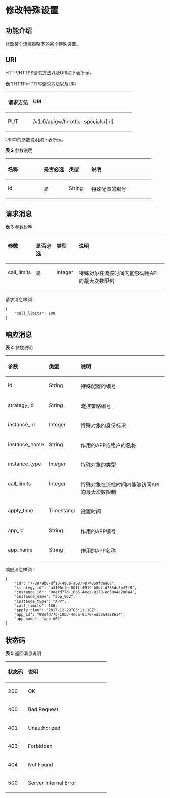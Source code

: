 # 修改特殊设置<a name="apig-zh-api-180713079"></a>

## 功能介绍<a name="section27881611"></a>

修改某个流控策略下的某个特殊设置。

## URI<a name="section49607908"></a>

HTTP/HTTPS请求方法以及URI如下表所示。

**表 1**  HTTP/HTTPS请求方法以及URI

<a name="table56305912"></a>
<table><thead align="left"><tr id="row32051164"><th class="cellrowborder" valign="top" width="20%" id="mcps1.2.3.1.1"><p id="p46007462"><a name="p46007462"></a><a name="p46007462"></a>请求方法</p>
</th>
<th class="cellrowborder" valign="top" width="80%" id="mcps1.2.3.1.2"><p id="p35616924"><a name="p35616924"></a><a name="p35616924"></a>URI</p>
</th>
</tr>
</thead>
<tbody><tr id="row66398632"><td class="cellrowborder" valign="top" width="20%" headers="mcps1.2.3.1.1 "><p id="p9580079"><a name="p9580079"></a><a name="p9580079"></a>PUT</p>
</td>
<td class="cellrowborder" valign="top" width="80%" headers="mcps1.2.3.1.2 "><p id="p37788955"><a name="p37788955"></a><a name="p37788955"></a>/v1.0/apigw/throttle-specials/{id}</p>
</td>
</tr>
</tbody>
</table>

URI中的参数说明如下表所示。

**表 2**  参数说明

<a name="table41006548"></a>
<table><thead align="left"><tr id="row54982740"><th class="cellrowborder" valign="top" width="24.48755124487551%" id="mcps1.2.5.1.1"><p id="p24416931"><a name="p24416931"></a><a name="p24416931"></a>名称</p>
</th>
<th class="cellrowborder" valign="top" width="17.348265173482652%" id="mcps1.2.5.1.2"><p id="p31614383"><a name="p31614383"></a><a name="p31614383"></a>是否必选</p>
</th>
<th class="cellrowborder" valign="top" width="15.308469153084694%" id="mcps1.2.5.1.3"><p id="p10628191"><a name="p10628191"></a><a name="p10628191"></a>类型</p>
</th>
<th class="cellrowborder" valign="top" width="42.85571442855714%" id="mcps1.2.5.1.4"><p id="p55577115"><a name="p55577115"></a><a name="p55577115"></a>说明</p>
</th>
</tr>
</thead>
<tbody><tr id="row5452492"><td class="cellrowborder" valign="top" width="24.48755124487551%" headers="mcps1.2.5.1.1 "><p id="p38998746"><a name="p38998746"></a><a name="p38998746"></a>id</p>
</td>
<td class="cellrowborder" valign="top" width="17.348265173482652%" headers="mcps1.2.5.1.2 "><p id="p4781868"><a name="p4781868"></a><a name="p4781868"></a>是</p>
</td>
<td class="cellrowborder" valign="top" width="15.308469153084694%" headers="mcps1.2.5.1.3 "><p id="p51787051"><a name="p51787051"></a><a name="p51787051"></a>String</p>
</td>
<td class="cellrowborder" valign="top" width="42.85571442855714%" headers="mcps1.2.5.1.4 "><p id="p34001598"><a name="p34001598"></a><a name="p34001598"></a>特殊配置的编号</p>
</td>
</tr>
</tbody>
</table>

## 请求消息<a name="section43817996"></a>

**表 3**  参数说明

<a name="table2666062"></a>
<table><thead align="left"><tr id="row20791817"><th class="cellrowborder" valign="top" width="15.15%" id="mcps1.2.5.1.1"><p id="p6415648"><a name="p6415648"></a><a name="p6415648"></a>参数</p>
</th>
<th class="cellrowborder" valign="top" width="13.13%" id="mcps1.2.5.1.2"><p id="p49905442"><a name="p49905442"></a><a name="p49905442"></a>是否必选</p>
</th>
<th class="cellrowborder" valign="top" width="14.14%" id="mcps1.2.5.1.3"><p id="p15809017"><a name="p15809017"></a><a name="p15809017"></a>类型</p>
</th>
<th class="cellrowborder" valign="top" width="57.58%" id="mcps1.2.5.1.4"><p id="p5462029"><a name="p5462029"></a><a name="p5462029"></a>说明</p>
</th>
</tr>
</thead>
<tbody><tr id="row39771205"><td class="cellrowborder" valign="top" width="15.15%" headers="mcps1.2.5.1.1 "><p id="p242186"><a name="p242186"></a><a name="p242186"></a>call_limits</p>
</td>
<td class="cellrowborder" valign="top" width="13.13%" headers="mcps1.2.5.1.2 "><p id="p19617091"><a name="p19617091"></a><a name="p19617091"></a>是</p>
</td>
<td class="cellrowborder" valign="top" width="14.14%" headers="mcps1.2.5.1.3 "><p id="p45480537"><a name="p45480537"></a><a name="p45480537"></a>Integer</p>
</td>
<td class="cellrowborder" valign="top" width="57.58%" headers="mcps1.2.5.1.4 "><p id="p60044851"><a name="p60044851"></a><a name="p60044851"></a>特殊对象在流控时间内能够调用API的最大次数限制</p>
</td>
</tr>
</tbody>
</table>

请求消息样例：

```
{
	"call_limits": 180
}
```

## 响应消息<a name="section59596819"></a>

**表 4**  参数说明

<a name="table22899263"></a>
<table><thead align="left"><tr id="row37572135"><th class="cellrowborder" valign="top" width="20%" id="mcps1.2.4.1.1"><p id="p23444129"><a name="p23444129"></a><a name="p23444129"></a>参数</p>
</th>
<th class="cellrowborder" valign="top" width="20%" id="mcps1.2.4.1.2"><p id="p19926324"><a name="p19926324"></a><a name="p19926324"></a>类型</p>
</th>
<th class="cellrowborder" valign="top" width="60%" id="mcps1.2.4.1.3"><p id="p3419527"><a name="p3419527"></a><a name="p3419527"></a>说明</p>
</th>
</tr>
</thead>
<tbody><tr id="row8546242"><td class="cellrowborder" valign="top" width="20%" headers="mcps1.2.4.1.1 "><p id="p21157006"><a name="p21157006"></a><a name="p21157006"></a>id</p>
</td>
<td class="cellrowborder" valign="top" width="20%" headers="mcps1.2.4.1.2 "><p id="p35995922"><a name="p35995922"></a><a name="p35995922"></a>String</p>
</td>
<td class="cellrowborder" valign="top" width="60%" headers="mcps1.2.4.1.3 "><p id="p29988599"><a name="p29988599"></a><a name="p29988599"></a>特殊配置的编号</p>
</td>
</tr>
<tr id="row1461941"><td class="cellrowborder" valign="top" width="20%" headers="mcps1.2.4.1.1 "><p id="p51308430"><a name="p51308430"></a><a name="p51308430"></a>strategy_id</p>
</td>
<td class="cellrowborder" valign="top" width="20%" headers="mcps1.2.4.1.2 "><p id="p62342171"><a name="p62342171"></a><a name="p62342171"></a>String</p>
</td>
<td class="cellrowborder" valign="top" width="60%" headers="mcps1.2.4.1.3 "><p id="p16551109"><a name="p16551109"></a><a name="p16551109"></a>流控策略编号</p>
</td>
</tr>
<tr id="row14742256"><td class="cellrowborder" valign="top" width="20%" headers="mcps1.2.4.1.1 "><p id="p53272079"><a name="p53272079"></a><a name="p53272079"></a>instance_id</p>
</td>
<td class="cellrowborder" valign="top" width="20%" headers="mcps1.2.4.1.2 "><p id="p20071167"><a name="p20071167"></a><a name="p20071167"></a>Integer</p>
</td>
<td class="cellrowborder" valign="top" width="60%" headers="mcps1.2.4.1.3 "><p id="p15151848"><a name="p15151848"></a><a name="p15151848"></a>特殊对象的身份标识</p>
</td>
</tr>
<tr id="row1259734165413"><td class="cellrowborder" valign="top" width="20%" headers="mcps1.2.4.1.1 "><p id="p160910449544"><a name="p160910449544"></a><a name="p160910449544"></a>instance_name</p>
</td>
<td class="cellrowborder" valign="top" width="20%" headers="mcps1.2.4.1.2 "><p id="p126101442541"><a name="p126101442541"></a><a name="p126101442541"></a>String</p>
</td>
<td class="cellrowborder" valign="top" width="60%" headers="mcps1.2.4.1.3 "><p id="p461364413545"><a name="p461364413545"></a><a name="p461364413545"></a>作用的APP或租户的名称</p>
</td>
</tr>
<tr id="row2148905"><td class="cellrowborder" valign="top" width="20%" headers="mcps1.2.4.1.1 "><p id="p39843577"><a name="p39843577"></a><a name="p39843577"></a>instance_type</p>
</td>
<td class="cellrowborder" valign="top" width="20%" headers="mcps1.2.4.1.2 "><p id="p6104277"><a name="p6104277"></a><a name="p6104277"></a>Integer</p>
</td>
<td class="cellrowborder" valign="top" width="60%" headers="mcps1.2.4.1.3 "><p id="p24684454"><a name="p24684454"></a><a name="p24684454"></a>特殊对象的类型</p>
</td>
</tr>
<tr id="row20833502"><td class="cellrowborder" valign="top" width="20%" headers="mcps1.2.4.1.1 "><p id="p9792121"><a name="p9792121"></a><a name="p9792121"></a>call_limits</p>
</td>
<td class="cellrowborder" valign="top" width="20%" headers="mcps1.2.4.1.2 "><p id="p54964349"><a name="p54964349"></a><a name="p54964349"></a>Integer</p>
</td>
<td class="cellrowborder" valign="top" width="60%" headers="mcps1.2.4.1.3 "><p id="p22927248"><a name="p22927248"></a><a name="p22927248"></a>特殊对象在流控时间内能够访问API的最大次数限制</p>
</td>
</tr>
<tr id="row5018648"><td class="cellrowborder" valign="top" width="20%" headers="mcps1.2.4.1.1 "><p id="p3857352"><a name="p3857352"></a><a name="p3857352"></a>apply_time</p>
</td>
<td class="cellrowborder" valign="top" width="20%" headers="mcps1.2.4.1.2 "><p id="p44010076"><a name="p44010076"></a><a name="p44010076"></a>Timestamp</p>
</td>
<td class="cellrowborder" valign="top" width="60%" headers="mcps1.2.4.1.3 "><p id="p8046397"><a name="p8046397"></a><a name="p8046397"></a>设置时间</p>
</td>
</tr>
<tr id="row2848658175313"><td class="cellrowborder" valign="top" width="20%" headers="mcps1.2.4.1.1 "><p id="p10212179195415"><a name="p10212179195415"></a><a name="p10212179195415"></a>app_id</p>
</td>
<td class="cellrowborder" valign="top" width="20%" headers="mcps1.2.4.1.2 "><p id="p92151898547"><a name="p92151898547"></a><a name="p92151898547"></a>String</p>
</td>
<td class="cellrowborder" valign="top" width="60%" headers="mcps1.2.4.1.3 "><p id="p152168918547"><a name="p152168918547"></a><a name="p152168918547"></a>作用的APP编号</p>
</td>
</tr>
<tr id="row5308709"><td class="cellrowborder" valign="top" width="20%" headers="mcps1.2.4.1.1 "><p id="p27352291"><a name="p27352291"></a><a name="p27352291"></a>app_name</p>
</td>
<td class="cellrowborder" valign="top" width="20%" headers="mcps1.2.4.1.2 "><p id="p943138"><a name="p943138"></a><a name="p943138"></a>String</p>
</td>
<td class="cellrowborder" valign="top" width="60%" headers="mcps1.2.4.1.3 "><p id="p9285386"><a name="p9285386"></a><a name="p9285386"></a>作用的APP名称</p>
</td>
</tr>
</tbody>
</table>

响应消息样例：

```
{
	"id": "778879b8-df10-495b-a087-874859fdea6d",
	"strategy_id": "a3106cfe-801f-4919-b0d7-d785dc5b47f9",
	"instance_id": "98efd77d-10b5-4eca-8170-ed30a4a286a4",
	"instance_name": "app_002",
	"instance_type": "APP",
	"call_limits": 180,
	"apply_time": "2017-12-29T03:11:18Z",
	"app_id": "98efd77d-10b5-4eca-8170-ed30a4a286a4",
	"app_name": "app_002"
}
```

## 状态码<a name="section58817651"></a>

**表 5**  返回消息说明

<a name="table26254568"></a>
<table><thead align="left"><tr id="row24172196"><th class="cellrowborder" valign="top" width="20%" id="mcps1.2.3.1.1"><p id="p11790859"><a name="p11790859"></a><a name="p11790859"></a>状态码</p>
</th>
<th class="cellrowborder" valign="top" width="80%" id="mcps1.2.3.1.2"><p id="p15535514"><a name="p15535514"></a><a name="p15535514"></a>说明</p>
</th>
</tr>
</thead>
<tbody><tr id="row50417146"><td class="cellrowborder" valign="top" width="20%" headers="mcps1.2.3.1.1 "><p id="p57257043"><a name="p57257043"></a><a name="p57257043"></a>200</p>
</td>
<td class="cellrowborder" valign="top" width="80%" headers="mcps1.2.3.1.2 "><p id="p7308876"><a name="p7308876"></a><a name="p7308876"></a>OK</p>
</td>
</tr>
<tr id="row65779884"><td class="cellrowborder" valign="top" width="20%" headers="mcps1.2.3.1.1 "><p id="p26570360"><a name="p26570360"></a><a name="p26570360"></a>400</p>
</td>
<td class="cellrowborder" valign="top" width="80%" headers="mcps1.2.3.1.2 "><p id="p4715577"><a name="p4715577"></a><a name="p4715577"></a>Bad Request</p>
</td>
</tr>
<tr id="row42440201"><td class="cellrowborder" valign="top" width="20%" headers="mcps1.2.3.1.1 "><p id="p15104276"><a name="p15104276"></a><a name="p15104276"></a>401</p>
</td>
<td class="cellrowborder" valign="top" width="80%" headers="mcps1.2.3.1.2 "><p id="p15486856"><a name="p15486856"></a><a name="p15486856"></a>Unauthorized</p>
</td>
</tr>
<tr id="row5163976"><td class="cellrowborder" valign="top" width="20%" headers="mcps1.2.3.1.1 "><p id="p15628907"><a name="p15628907"></a><a name="p15628907"></a>403</p>
</td>
<td class="cellrowborder" valign="top" width="80%" headers="mcps1.2.3.1.2 "><p id="p57981963"><a name="p57981963"></a><a name="p57981963"></a>Forbidden</p>
</td>
</tr>
<tr id="row52075621"><td class="cellrowborder" valign="top" width="20%" headers="mcps1.2.3.1.1 "><p id="p57375754"><a name="p57375754"></a><a name="p57375754"></a>404</p>
</td>
<td class="cellrowborder" valign="top" width="80%" headers="mcps1.2.3.1.2 "><p id="p16924512"><a name="p16924512"></a><a name="p16924512"></a>Not Found</p>
</td>
</tr>
<tr id="row18102885"><td class="cellrowborder" valign="top" width="20%" headers="mcps1.2.3.1.1 "><p id="p57047558"><a name="p57047558"></a><a name="p57047558"></a>500</p>
</td>
<td class="cellrowborder" valign="top" width="80%" headers="mcps1.2.3.1.2 "><p id="p57449517"><a name="p57449517"></a><a name="p57449517"></a>Server Internal Error</p>
</td>
</tr>
</tbody>
</table>

